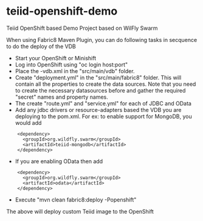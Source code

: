 # teiid-openshift-demo
Teiid OpenShift based Demo Project based on WilFly Swarm

When using Fabric8 Maven Plugin, you can do following tasks in secquence to do the deploy of the VDB
* Start your OpenShift or Minishift
* Log into OpenShift using "oc login host:port"
* Place the -vdb.xml in the "src/main/vdb" folder.
* Create "deployment.yml" in the "src/main/fabric8" folder. This will contain all the properties to create the data sources. Note that you need to create the necessary datasources before and gather the required "secret" names and property names.
* The create "route.yml" and "service.yml" for each of JDBC and OData
* Add any jdbc drivers or resource-adapters based the VDB you are deploying to the pom.xml. For ex: to enable support for MongoDB, you would add

````
    <dependency>
      <groupId>org.wildfly.swarm</groupId>
      <artifactId>teiid-mongodb</artifactId>
    </dependency>
````

* If you are enabling OData then add
````
    <dependency>
      <groupId>org.wildfly.swarm</groupId>
      <artifactId>odata</artifactId>
    </dependency>
````
* Execute "mvn clean fabric8:deploy -Popenshift"

The above will deploy custom Teiid image to the OpenShift
